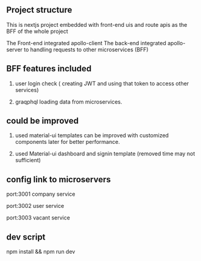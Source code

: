 ## Project structure

This is nextjs project embedded with front-end uis and route apis as the BFF of the whole project

The Front-end integrated apollo-client
The back-end integrated apollo-server to handling requests to other microservices (BFF)

## BFF features included

1. user login check ( creating JWT and using that token to access other services)

2. graqphql loading data from microservices.

## could be improved

1. used material-ui templates can be improved with customized components later for better performance.

2. used Material-ui dashboard and signin template (removed time may not sufficient)

## config link to microservers

port:3001 company service

port:3002 user service

port:3003 vacant service

## dev script

npm install && npm run dev
